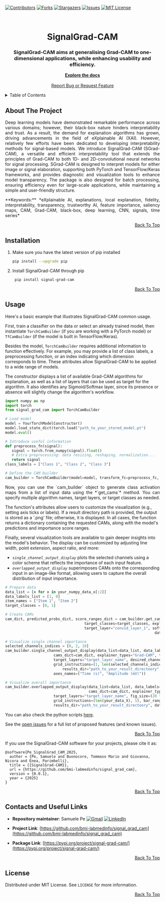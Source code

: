 <div id="top"></div>

[![Contributors][contributors-shield]][contributors-url] [![Forks][forks-shield]][forks-url] [![Stargazers][stars-shield]][stars-url] [![Issues][issues-shield]][issues-url] [![MIT License][license-shield]][license-url]


<br />
<div align="center">
  <h1>
    SignalGrad-CAM
  </h1>

  <h3 align="center">SignalGrad-CAM aims at generalising Grad-CAM to one-dimensional applications, while enhancing usability and efficiency.</h3>

  <p align="center">
    <a href="https://github.com/bmi-labmedinfo/signal_grad_cam"><strong>Explore the docs</strong></a>
    <br />
    <br />
    <a href="https://github.com/bmi-labmedinfo/signal_grad_cam/issues">Report Bug or Request Feature</a>
  </p>
</div>



<!-- TABLE OF CONTENTS -->
<details>
  <summary>Table of Contents</summary>
  <ol>
    <li><a href="#about-the-project">About The Project</a></li>
    <li><a href="#installation">Installation</a></li>
    <li><a href="#usage">Usage</a></li>
    <li><a href="#publications">Publications</a></li>
    <li><a href="#contacts-and-useful-links">Contacts And Useful Links</a></li>
    <li><a href="#license">License</a></li>
  </ol>
</details>



<!-- ABOUT THE PROJECT -->
## About The Project

<p align="justify">Deep learning models have demonstrated remarkable performance across various domains; however, their black-box nature hinders interpretability and trust. As a result, the demand for explanation algorithms has grown, driving advancements in the field of eXplainable AI (XAI). However, relatively few efforts have been dedicated to developing interpretability methods for signal-based models. We introduce SignalGrad-CAM (SGrad-CAM), a versatile and efficient interpretability tool that extends the principles of Grad-CAM to both 1D- and 2D-convolutional neural networks for signal processing. SGrad-CAM is designed to interpret models for either image or signal elaboration, supporting both PyTorch and TensorFlow/Keras frameworks, and provides diagnostic and visualization tools to enhance model transparency. The package is also designed for batch processing, ensuring efficiency even for large-scale applications, while maintaining a simple and user-friendly structure.</p>

<p align="justify">**Keywords:** *eXplainable AI, explanations, local explanation, fidelity, interpretability, transparency, trustworthy AI, feature importance, saliency maps, CAM, Grad-CAM, black-box, deep learning, CNN, signals, time series*</p>

<p align="right"><a href="#top">Back To Top</a></p>

<!-- INSTALLATION -->
## Installation

1. Make sure you have the latest version of pip installed
   ```sh
   pip install --upgrade pip
    ```
2. Install SignalGrad-CAM through pip
    ```sh
     pip install signal-grad-cam
    ```

<p align="right"><a href="#top">Back To Top</a></p>

<!-- USAGE EXAMPLES -->
## Usage
<p align="justify">
Here's a basic example that illustrates SignalGrad-CAM common usage.

First, train a classifier on the data or select an already trained model, then instantiate `TorchCamBuilder` (if you are working with a PyTorch model) or `TfCamBuilder` (if the model is built in TensorFlow/Keras).

Besides the model, `TorchCamBuilder` requires additional information to function effectively. For example, you may provide a list of class labels, a preprocessing function, or an index indicating which dimension corresponds to time. These attributes allow SignalGrad-CAM to be applied to a wide range of models.

The constructor displays a list of available Grad-CAM algorithms for explanation, as well as a list of layers that can be used as target for the algorithm. It also identifies any Sigmoid/Softmax layer, since its presence or absence will slightly change the algorithm's workflow.
</p>

```python
import numpy as np
import torch
from signal_grad_cam import TorchCamBuilder

# Load model
model = YourTorchModelConstructor()
model.load_state_dict(torch.load("path_to_your_stored_model.pt")
model.eval()

# Introduce useful information
def preprocess_fn(signal):
   signal = torch.from_numpy(signal).float()
   # Extra preprocessing: data resizing, reshaping, normalization...
   return signal
class_labels = ["Class 1", "Class 2", "Class 3"]

# Define the CAM builder
cam_builder = TorchCamBuilder(model=model, transform_fc=preprocess_fc, class_names=class_labels, time_axs=1)
```

<p align="justify">Now, you can use the `cam_builder` object to generate class activation maps from a list of input data using the *`get_cams`* method. You can specify multiple algorithm names, target layers, or target classes as needed.

The function's attributes allow users to customize the visualization (e.g., setting axis ticks or labels). If a result directory path is provided, the output is stored as a '.png' file; otherwise, it is displayed. In all cases, the function returns a dictionary containing the requested CAMs, along with the model's predictions and importance score ranges.

Finally, several visualization tools are available to gain deeper insights into the model's behavior. The display can be customized by adjusting line width, point extension, aspect ratio, and more:
* *`single_channel_output_display`* plots the selected channels using a color scheme that reflects the importance of each input feature.
* *`overlapped_output_display`* superimposes CAMs onto the corresponding input in an image-like format, allowing users to capture the overall distribution of input importance.
</p>

```python
# Prepare data
data_list = [x for x in your_numpy_data_x[:2]]
data_labels_list = [1, 0]
item_names = ["Item 1", "Item 2"]
target_classes = [0, 1]

# Create CAMs
cam_dict, predicted_probs_dict, score_ranges_dict = cam_builder.get_cam(data_list=data_list, data_labels=data_labels_list, 
									target_classes=target_classes, explainer_types="Grad-CAM", 
									target_layer="conv1d_layer_1", softmax_final=True,
                                                            		data_sampling_freq=25, dt=1, axes_names=("Time (s)", "Channels"))

# Visualize single channel importance
selected_channels_indices = [0, 2, 10]
cam_builder.single_channel_output_display(data_list=data_list, data_labels=data_labels_list, predicted_probs=predicted_probs_dict,
					  cams_dict=cam_dict, explainer_types="Grad-CAM", target_classes=target_classes, 
					  target_layers="target_layer_name", desired_channels=selected_channels_indices, 
					  grid_instructions=(1, len(selected_channels_indices), bar_ranges=score_ranges_dict, 
				          results_dir="path_to_your_result_directoory", data_sampling_freq=25, dt=1, line_width=0.5, 
					  axes_names=("Time (s)", "Amplitude (mV)"))

# Visualize overall importance
cam_builder.overlapped_output_display(data_list=data_list, data_labels=data_labels_list, predicted_probs=predicted_probs_dict,
                                      cams_dict=cam_dict, explainer_types="Grad-CAM", target_classes=target_classes, 
				      target_layers="target_layer_name", fig_size=(20 * len(your_data_X), 20), 
				      grid_instructions=(len(your_data_X), 1), bar_ranges=score_ranges_dict, data_names=item_names 
				      results_dir="path_to_your_result_directoory", data_sampling_freq=25, dt=1)
```

You can also check the python scripts [here](https://github.com/bmi-labmedinfo/signal_grad_cam/tree/main/examples).

See the [open issues](https://github.com/bmi-labmedinfo/signal_grad_cam/issues) for a full list of proposed features (and known issues).

<p align="right"><a href="#top">Back To Top</a></p>


If you use the SignalGrad-CAM software for your projects, please cite it as:

```
@software{Pe_SignalGrad_CAM_2025,
  author = {Pe, Samuele and Buonocore, Tommaso Mario and Giovanna, Nicora and Enea, Parimbelli},
  title = {{SignalGrad-CAM}},
  url = {https://github.com/bmi-labmedinfo/signal_grad_cam},
  version = {0.0.1},
  year = {2025}
}
```

<p align="right"><a href="#top">Back To Top</a></p>

<!-- CONTACTS AND USEFUL LINKS -->
## Contacts and Useful Links

*   **Repository maintainer**: Samuele Pe  [![Gmail][gmail-shield]][gmail-url] [![LinkedIn][linkedin-shield]][linkedin-url]  

*   **Project Link**: [https://github.com/bmi-labmedinfo/signal_grad_cam](https://github.com/bmi-labmedinfo/signal_grad_cam)

*   **Package Link**: [https://pypi.org/project/signal-grad-cam/](https://pypi.org/project/signal-grad-cam/)

<p align="right"><a href="#top">Back To Top</a></p>

<!-- LICENSE -->
## License

Distributed under MIT License. See `LICENSE` for more information.


<p align="right"><a href="#top">Back To Top</a></p>

<!-- MARKDOWN LINKS -->

[contributors-shield]: https://img.shields.io/github/contributors/bmi-labmedinfo/signal_grad_cam.svg?style=for-the-badge

[contributors-url]: https://github.com/bmi-labmedinfo/signal_grad_cam/graphs/contributors

[status-shield]: https://img.shields.io/badge/Status-pre--release-blue

[status-url]: https://github.com/bmi-labmedinfo/signal_grad_cam/releases

[forks-shield]: https://img.shields.io/github/forks/samuelepe11/signal_grad_cam.svg?style=for-the-badge

[forks-url]: https://github.com/bmi-labmedinfo/signal_grad_cam/network/members

[stars-shield]: https://img.shields.io/github/stars/samuelepe11/signal_grad_cam.svg?style=for-the-badge

[stars-url]: https://github.com/bmi-labmedinfo/signal_grad_cam/stargazers

[issues-shield]: https://img.shields.io/github/issues/bmi-labmedinfo/signal_grad_cam.svg?style=for-the-badge

[issues-url]: https://github.com/bmi-labmedinfo/signal_grad_cam/issues

[license-shield]: https://img.shields.io/github/license/samuelepe11/signal_grad_cam.svg?style=for-the-badge

[license-url]: https://github.com/bmi-labmedinfo/signal_grad_cam/blob/main/LICENSE

[linkedin-shield]: https://img.shields.io/badge/LinkedIn-0077B5?style=for-the-badge&logo=linkedin&logoColor=white

[linkedin-url]: https://linkedin.com/in/samuele-pe-818bbb307

[gmail-shield]: https://img.shields.io/badge/Email-D14836?style=for-the-badge&logo=gmail&logoColor=white

[gmail-url]: mailto:samuele.pe01@universitadipavia.it
